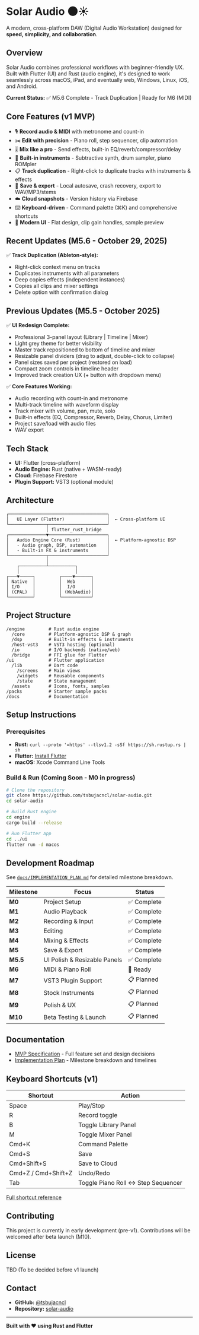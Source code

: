 # Solar Audio 🌑☀️

A modern, cross-platform DAW (Digital Audio Workstation) designed for **speed, simplicity, and collaboration**.

## Overview

Solar Audio combines professional workflows with beginner-friendly UX. Built with Flutter (UI) and Rust (audio engine), it's designed to work seamlessly across macOS, iPad, and eventually web, Windows, Linux, iOS, and Android.

**Current Status:** ✅ M5.6 Complete - Track Duplication | Ready for M6 (MIDI)

## Core Features (v1 MVP)

- 🎙️ **Record audio & MIDI** with metronome and count-in
- ✂️ **Edit with precision** - Piano roll, step sequencer, clip automation
- 🎚️ **Mix like a pro** - Send effects, built-in EQ/reverb/compressor/delay
- 🎹 **Built-in instruments** - Subtractive synth, drum sampler, piano ROMpler
- 📋 **Track duplication** - Right-click to duplicate tracks with instruments & effects
- 💾 **Save & export** - Local autosave, crash recovery, export to WAV/MP3/stems
- ☁️ **Cloud snapshots** - Version history via Firebase
- ⌨️ **Keyboard-driven** - Command palette (⌘K) and comprehensive shortcuts
- 🎨 **Modern UI** - Flat design, clip gain handles, sample preview

## Recent Updates (M5.6 - October 29, 2025)

✅ **Track Duplication (Ableton-style):**
- Right-click context menu on tracks
- Duplicates instruments with all parameters
- Deep copies effects (independent instances)
- Copies all clips and mixer settings
- Delete option with confirmation dialog

## Previous Updates (M5.5 - October 2025)

✅ **UI Redesign Complete:**
- Professional 3-panel layout (Library | Timeline | Mixer)
- Light grey theme for better visibility
- Master track repositioned to bottom of timeline and mixer
- Resizable panel dividers (drag to adjust, double-click to collapse)
- Panel sizes saved per project (restored on load)
- Compact zoom controls in timeline header
- Improved track creation UX (+ button with dropdown menu)

✅ **Core Features Working:**
- Audio recording with count-in and metronome
- Multi-track timeline with waveform display
- Track mixer with volume, pan, mute, solo
- Built-in effects (EQ, Compressor, Reverb, Delay, Chorus, Limiter)
- Project save/load with audio files
- WAV export

## Tech Stack

- **UI:** Flutter (cross-platform)
- **Audio Engine:** Rust (native + WASM-ready)
- **Cloud:** Firebase Firestore
- **Plugin Support:** VST3 (optional module)

## Architecture

```
┌─────────────────────────────────────┐
│   UI Layer (Flutter)                │  ← Cross-platform UI
└──────────────┬──────────────────────┘
               │ flutter_rust_bridge
┌──────────────▼──────────────────────┐
│   Audio Engine Core (Rust)          │  ← Platform-agnostic DSP
│   - Audio graph, DSP, automation    │
│   - Built-in FX & instruments       │
└──────────────┬──────────────────────┘
               │
    ┌──────────┴──────────┐
    │                     │
┌───▼─────┐         ┌────▼──────┐
│ Native  │         │  Web      │
│ I/O     │         │  I/O      │
│ (CPAL)  │         │ (WebAudio)│
└─────────┘         └───────────┘
```

## Project Structure

```
/engine         # Rust audio engine
  /core         # Platform-agnostic DSP & graph
  /dsp          # Built-in effects & instruments
  /host-vst3    # VST3 hosting (optional)
  /io           # I/O backends (native/web)
  /bridge       # FFI glue for Flutter
/ui             # Flutter application
  /lib          # Dart code
    /screens    # Main views
    /widgets    # Reusable components
    /state      # State management
  /assets       # Icons, fonts, samples
/packs          # Starter sample packs
/docs           # Documentation
```

## Setup Instructions

### Prerequisites

- **Rust:** `curl --proto '=https' --tlsv1.2 -sSf https://sh.rustup.rs | sh`
- **Flutter:** [Install Flutter](https://docs.flutter.dev/get-started/install)
- **macOS:** Xcode Command Line Tools

### Build & Run (Coming Soon - M0 in progress)

```bash
# Clone the repository
git clone https://github.com/tsbujacncl/solar-audio.git
cd solar-audio

# Build Rust engine
cd engine
cargo build --release

# Run Flutter app
cd ../ui
flutter run -d macos
```

## Development Roadmap

See [`docs/IMPLEMENTATION_PLAN.md`](docs/IMPLEMENTATION_PLAN.md) for detailed milestone breakdown.

| Milestone | Focus                       | Status      |
|-----------|-----------------------------|-------------|
| **M0**    | Project Setup               | ✅ Complete |
| **M1**    | Audio Playback              | ✅ Complete |
| **M2**    | Recording & Input           | ✅ Complete |
| **M3**    | Editing                     | ✅ Complete |
| **M4**    | Mixing & Effects            | ✅ Complete |
| **M5**    | Save & Export               | ✅ Complete |
| **M5.5**  | UI Polish & Resizable Panels| ✅ Complete |
| **M6**    | MIDI & Piano Roll           | 🚧 Ready    |
| **M7**    | VST3 Plugin Support         | 📋 Planned  |
| **M8**    | Stock Instruments           | 📋 Planned  |
| **M9**    | Polish & UX                 | 📋 Planned  |
| **M10**   | Beta Testing & Launch       | 📋 Planned  |

## Documentation

- [MVP Specification](docs/MVP_SPEC.md) - Full feature set and design decisions
- [Implementation Plan](docs/IMPLEMENTATION_PLAN.md) - Milestone breakdown and timelines

## Keyboard Shortcuts (v1)

| Shortcut              | Action                  |
|-----------------------|-------------------------|
| Space                 | Play/Stop               |
| R                     | Record toggle           |
| B                     | Toggle Library Panel    |
| M                     | Toggle Mixer Panel      |
| Cmd+K                 | Command Palette         |
| Cmd+S                 | Save                    |
| Cmd+Shift+S           | Save to Cloud           |
| Cmd+Z / Cmd+Shift+Z   | Undo/Redo              |
| Tab                   | Toggle Piano Roll ↔ Step Sequencer |

[Full shortcut reference](docs/MVP_SPEC.md#keyboard-shortcuts-starter-set)

## Contributing

This project is currently in early development (pre-v1). Contributions will be welcomed after beta launch (M10).

## License

TBD (To be decided before v1 launch)

## Contact

- **GitHub:** [@tsbujacncl](https://github.com/tsbujacncl)
- **Repository:** [solar-audio](https://github.com/tsbujacncl/solar-audio)

---

**Built with ❤️ using Rust and Flutter**

